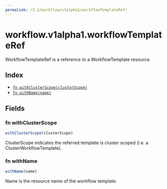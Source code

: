 ```yaml
---
permalink: /3.2/workflow/v1alpha1/workflowTemplateRef/
---
```


# workflow.v1alpha1.workflowTemplateRef

WorkflowTemplateRef is a reference to a WorkflowTemplate resource.

## Index

* [`fn withClusterScope(clusterScope)`](#fn-withclusterscope)
* [`fn withName(name)`](#fn-withname)

## Fields

### fn withClusterScope

```ts
withClusterScope(clusterScope)
```

ClusterScope indicates the referred template is cluster scoped (i.e. a ClusterWorkflowTemplate).

### fn withName

```ts
withName(name)
```

Name is the resource name of the workflow template.